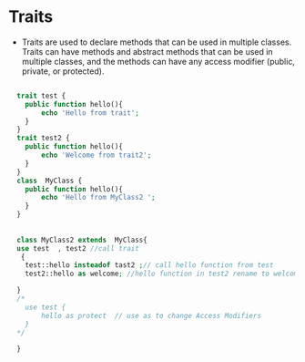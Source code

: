 # Traits

- Traits are used to declare methods that can be used in multiple classes. Traits can have methods and abstract methods that can be used in multiple classes, and the methods can have any access modifier (public, private, or protected).

```php

  trait test {
    public function hello(){
        echo 'Hello from trait';
    }
  }
  trait test2 {
    public function hello(){
        echo 'Welcome from trait2';
    }
  }
  class  MyClass {
    public function hello(){
        echo 'Hello from MyClass2 ';
    }
  }
   
  
  class MyClass2 extends  MyClass{
  use test  , test2 //call trait
   {
    test::hello insteadof tast2 ;// call hello function from test
    test2::hello as welcome; //hello function in test2 rename to welcome function

  } 
  /*
    use test {
        hello as protect  // use as to change Access Modifiers
    }
  */

  }
   
 
  ```
